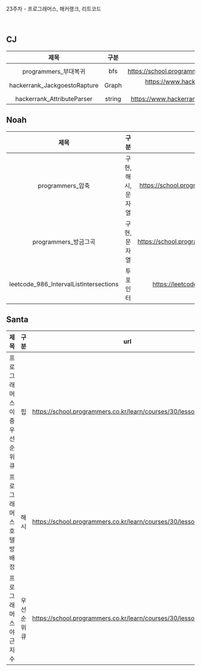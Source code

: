 23주차 - 프로그래머스, 해커랭크, 리트코드

</br>

## CJ

|제목|구분|url|
|:------:|:---:|:---:|
||||
|programmers_부대복귀|bfs|https://school.programmers.co.kr/learn/courses/30/lessons/132266|
|hackerrank_JackgoestoRapture|Graph|https://www.hackerrank.com/challenges/jack-goes-to-rapture/problem|
|hackerrank_AttributeParser|string|https://www.hackerrank.com/challenges/attribute-parser/problem|

## Noah

| 제목 | 구분 | url |
|:------:|:---:|:---:|
|programmers_압축|구현, 해시, 문자열|https://school.programmers.co.kr/learn/courses/30/lessons/17684|
|programmers_방금그곡|구현, 문자열|https://school.programmers.co.kr/learn/courses/30/lessons/17683#|
|leetcode_986_IntervalListIntersections|투포인터|https://leetcode.com/problems/interval-list-intersections/|


## Santa

|제목|구분|url|
|:------:|:---:|:---:|
|프로그래머스 이중우선순위큐|힙|https://school.programmers.co.kr/learn/courses/30/lessons/42628|
|프로그래머스 호텔 방 배정|해시|https://school.programmers.co.kr/learn/courses/30/lessons/64063|  
|프로그래머스 야근 지수|우선순위큐|https://school.programmers.co.kr/learn/courses/30/lessons/12927|
